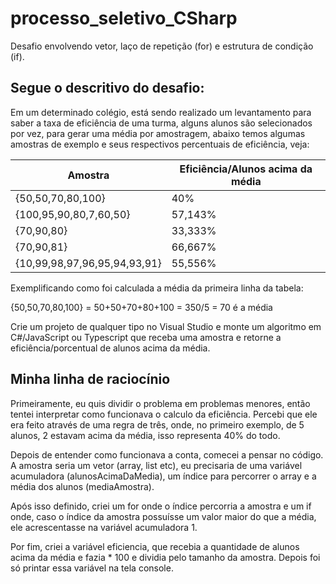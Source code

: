 # processo_seletivo_CSharp
Desafio envolvendo vetor, laço de repetição (for) e estrutura de condição (if). 

## Segue o descritivo do desafio:

Em um determinado colégio, está sendo realizado um levantamento para saber a taxa de eficiência de uma turma, alguns alunos são selecionados por vez, para gerar uma média por amostragem, abaixo temos algumas amostras de exemplo e seus respectivos percentuais de eficiência, veja:

|Amostra | Eficiência/Alunos acima da média|
|---------|--------------------------------|
|{50,50,70,80,100}         |40%                               |
|{100,95,90,80,7,60,50}         |57,143%                                |
|{70,90,80}         |33,333%                                |
|{70,90,81}         |66,667%                                |
|{10,99,98,97,96,95,94,93,91}         |55,556%                                |

Exemplificando como foi calculada a média da primeira linha da tabela:

{50,50,70,80,100} = 50+50+70+80+100 = 350/5 = 70 é a média

Crie um projeto de qualquer tipo no Visual Studio e monte um algoritmo em C#/JavaScript ou Typescript que receba uma amostra e retorne a eficiência/porcentual de alunos acima da média.

## Minha linha de raciocínio
Primeiramente, eu quis dividir o problema em problemas menores, então tentei interpretar como funcionava o calculo da eficiência. Percebi que ele era feito através de uma regra de três, onde, no primeiro exemplo, de 5 alunos, 2 estavam acima da média, isso representa 40% do todo. 

Depois de entender como funcionava a conta, comecei a pensar no código. A amostra seria um vetor (array, list etc), eu precisaria de uma variável acumuladora (alunosAcimaDaMedia), um índice para percorrer o array e a média dos alunos (mediaAmostra).

Após isso definido, criei um for onde o índice percorria a amostra e um if onde, caso o índice da amostra possuísse um valor maior do que a média, ele acrescentasse na variável acumuladora 1. 

Por fim, criei a variável eficiencia, que recebia a quantidade de alunos acima da média e fazia * 100 e dividia pelo tamanho da amostra. Depois foi só printar essa variável na tela console.

